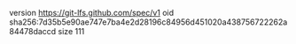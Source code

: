 version https://git-lfs.github.com/spec/v1
oid sha256:7d35b5e90ae747e7ba4e2d28196c84956d451020a438756722262a84478daccd
size 111
